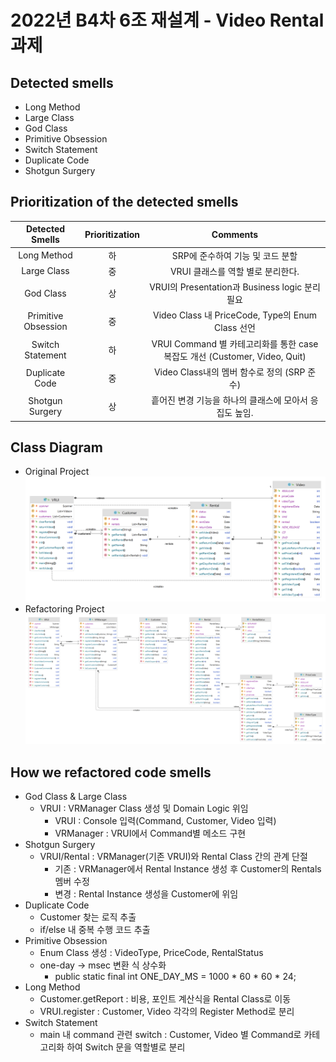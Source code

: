 # 2022년 B4차 6조 재설계 - Video Rental 과제 

## Detected smells
- Long Method
- Large Class
- God Class
- Primitive Obsession
- Switch Statement
- Duplicate Code
- Shotgun Surgery


## Prioritization of the detected smells
|   Detected Smells   | Prioritization |                                  Comments                                  |
|:-------------------:|:--------------:|:--------------------------------------------------------------------------:|
| Long Method         |       하       | SRP에 준수하여 기능 및 코드 분할                                           |
| Large Class         |       중       | VRUI 클래스를 역할 별로 분리한다.                                          |
| God Class           |       상       | VRUI의 Presentation과 Business logic 분리 필요                             |
| Primitive Obsession |       중       | Video Class 내 PriceCode, Type의 Enum Class 선언                           |
| Switch Statement    |       하       | VRUI Command 별 카테고리화를 통한 case 복잡도 개선 (Customer, Video, Quit) |
| Duplicate Code      |       중       | Video Class내의 멤버 함수로 정의 (SRP 준수)                                |
| Shotgun Surgery     |       상       | 흩어진 변경 기능을 하나의 클래스에 모아서 응집도 높임.                     |


## Class Diagram
- Original Project
![Original](VR_Origin.png)
- Refactoring Project
![Refactoring](VR_revision.png)

## How we refactored code smells
- God Class & Large Class
  - VRUI : VRManager Class 생성 및 Domain Logic 위임
    - VRUI : Console 입력(Command, Customer, Video 입력)
    - VRManager : VRUI에서 Command별 메소드 구현
- Shotgun Surgery
  - VRUI/Rental : VRManager(기존 VRUI)와 Rental Class 간의 관계 단절
    - 기존 : VRManager에서 Rental Instance 생성 후 Customer의 Rentals 멤버 수정
    - 변경 : Rental Instance 생성을 Customer에 위임
- Duplicate Code
  - Customer 찾는 로직 추출
  - if/else 내 중복 수행 코드 추출
- Primitive Obsession
  - Enum Class 생성 : VideoType, PriceCode, RentalStatus
  - one-day -> msec 변환 식 상수화
    - public static final int ONE_DAY_MS = 1000 * 60 * 60 * 24;
- Long Method
  - Customer.getReport : 비용, 포인트 계산식을 Rental Class로 이동
  - VRUI.register : Customer, Video 각각의 Register Method로 분리
- Switch Statement
  - main 내 command 관련 switch : Customer, Video 별 Command로 카테고리화 하여 Switch 문을 역할별로 분리

